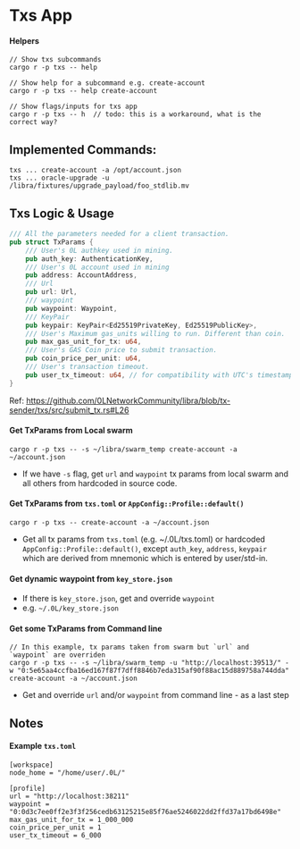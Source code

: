 
# Txs App

#### Helpers

```
// Show txs subcommands
cargo r -p txs -- help

// Show help for a subcommand e.g. create-account
cargo r -p txs -- help create-account

// Show flags/inputs for txs app
cargo r -p txs -- h  // todo: this is a workaround, what is the correct way?

```

## Implemented Commands:

```
txs ... create-account -a /opt/account.json
txs ... oracle-upgrade -u /libra/fixtures/upgrade_payload/foo_stdlib.mv
```

## Txs Logic & Usage

``` Rust
/// All the parameters needed for a client transaction.
pub struct TxParams {
    /// User's 0L authkey used in mining.
    pub auth_key: AuthenticationKey,
    /// User's 0L account used in mining
    pub address: AccountAddress,
    /// Url
    pub url: Url,
    /// waypoint
    pub waypoint: Waypoint,
    /// KeyPair
    pub keypair: KeyPair<Ed25519PrivateKey, Ed25519PublicKey>,
    /// User's Maximum gas_units willing to run. Different than coin.
    pub max_gas_unit_for_tx: u64,
    /// User's GAS Coin price to submit transaction.
    pub coin_price_per_unit: u64,
    /// User's transaction timeout.
    pub user_tx_timeout: u64, // for compatibility with UTC's timestamp.
}
```
Ref: https://github.com/0LNetworkCommunity/libra/blob/tx-sender/txs/src/submit_tx.rs#L26


#### Get TxParams from Local swarm
```
cargo r -p txs -- -s ~/libra/swarm_temp create-account -a ~/account.json
```
- If we have `-s` flag, get `url` and `waypoint` tx params from local swarm and all others from hardcoded in source code.


#### Get TxParams from `txs.toml` or `AppConfig::Profile::default()`

```
cargo r -p txs -- create-account -a ~/account.json
```
- Get all tx params from `txs.toml` (e.g. ~/.0L/txs.toml) or hardcoded `AppConfig::Profile::default()`, except `auth_key`, `address`, `keypair` which are derived from mnemonic which is entered by user/std-in.

#### Get dynamic waypoint from `key_store.json`

- If there is `key_store.json`, get and override `waypoint`
- e.g. `~/.0L/key_store.json`

#### Get some TxParams from Command line
```
// In this example, tx params taken from swarm but `url` and `waypoint` are overriden
cargo r -p txs -- -s ~/libra/swarm_temp -u "http://localhost:39513/" -w "0:5e65aa4ccfba16ed167f87f7dff8846b7eda315af90f88ac15d889758a744dda" create-account -a ~/account.json
```

- Get and override `url` and/or `waypoint` from command line - as a last step


## Notes

#### Example `txs.toml`

```
[workspace]
node_home = "/home/user/.0L/"

[profile]
url = "http://localhost:38211"
waypoint = "0:0d3c7ee0ff2e3f3f256cedb63125215e85f76ae5246022dd2ffd37a17bd6498e"
max_gas_unit_for_tx = 1_000_000
coin_price_per_unit = 1
user_tx_timeout = 6_000
```

